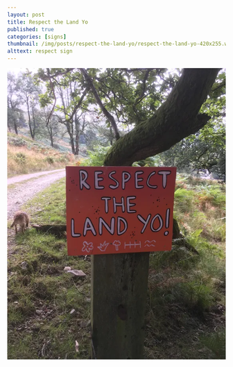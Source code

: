 ```yaml
---
layout: post
title: Respect the Land Yo
published: true
categories: [signs]
thumbnail: /img/posts/respect-the-land-yo/respect-the-land-yo-420x255.webp
alttext: respect sign
---
```


![respect the land](/img/posts/respect-the-land-yo/respect-the-land-yo.webp)
